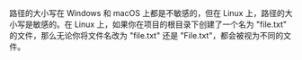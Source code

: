 路径的大小写在 Windows 和 macOS 上都是不敏感的，但在 Linux 上，路径的大小写是敏感的。在 Linux 上，如果你在项目的根目录下创建了一个名为 "file.txt" 的文件，那么无论你将文件名改为 "file.txt" 还是 "File.txt"，都会被视为不同的文件。
